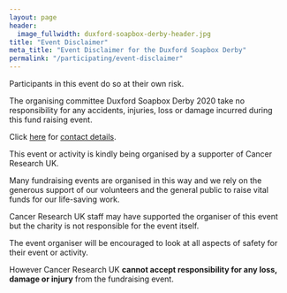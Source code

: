 ```yaml
---
layout: page
header:
  image_fullwidth: duxford-soapbox-derby-header.jpg
title: "Event Disclaimer"
meta_title: "Event Disclaimer for the Duxford Soapbox Derby"
permalink: "/participating/event-disclaimer"
---
```


Participants in this event do so at their own risk.

The organising committee Duxford Soapbox Derby 2020 take no responsibility for any accidents, injuries, loss or damage incurred during this fund raising event.

Click [here][1] for [contact details][1].

This event or activity is kindly being organised by a supporter of Cancer Research UK.

Many fundraising events are organised in this way and we rely on the generous support of our volunteers and the general public to raise vital funds for our life-saving work.

Cancer Research UK staff may have supported the organiser of this event but the charity is not responsible for the event itself.

The event organiser will be encouraged to look at all aspects of safety for their event or activity.

However Cancer Research UK __cannot accept responsibility for any loss, damage or injury__ from the fundraising event.

[1]: /contact